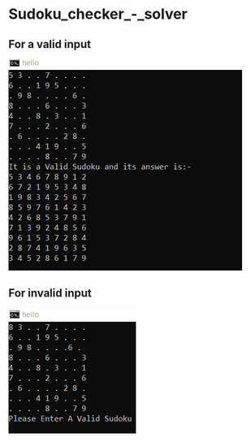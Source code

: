 # Sudoku_checker_-_solver
## For a valid input
![](Input_Correct_Output.png)
## For invalid input
![](The_input_invalid_sudoku.png)
